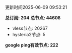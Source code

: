 更新时间2025-06-09 09:53:21

**总订阅: 204**
**总节点: 44608**
- vless节点: 20267
- hysteria2节点: 5

**google ping有效节点: 222**
